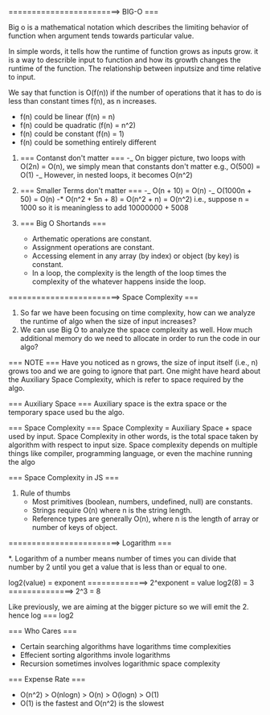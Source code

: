 ========================> BIG-O ===

Big o is a mathematical notation which describes the limiting behavior of function when argument tends towards
particular value.

In simple words, it tells how the runtime of function grows as inputs grow.
it is a way to describle input to function and how its growth changes the runtime of the function.
The relationship between inputsize and time relative to input.

We say that function is O(f(n)) if the number of operations that it has to do is less than constant times f(n),
as n increases.

- f(n) could be linear (f(n) = n)
- f(n) could be quadratic (f(n) = n^2)
- f(n) could be constant (f(n) = 1)
- f(n) could be something entirely different

1. === Contanst don't matter === -_ On bigger picture, two loops with O(2n) = O(n), we simply mean that constants don't matter e.g., O(500) = O(1) -_ However, in nested loops, it becomes O(n^2)

2. === Smaller Terms don't matter === -_ O(n + 10) = O(n) -_ O(1000n + 50) = O(n)
   -\* O(n^2 + 5n + 8) = O(n^2 + n) = O(n^2) i.e., suppose n = 1000 so it is meaningless to add 10000000 + 5008

3. === Big O Shortands ===
   - Arthematic operations are constant.
   - Assignment operations are constant.
   - Accessing element in any array (by index) or object (by key) is constant.
   - In a loop, the complexity is the length of the loop times the complexity of the whatever happens inside the loop.

========================> Space Complexity ===

1. So far we have been focusing on time complexity, how can we analyze the runtime of algo when the size of input increases?
2. We can use Big O to analyze the space complexity as well. How much additional memory do we need to allocate in order to run the code in our algo?

=== NOTE ===
Have you noticed as n grows, the size of input itself (i.e., n) grows too and we are going to ignore that part.
One might have heard about the Auxiliary Space Complexity, which is refer to space required by the algo.

=== Auxiliary Space ===
Auxiliary space is the extra space or the temporary space used bu the algo.

=== Space Complexity ===
Space Complexity = Auxiliary Space + space used by input.
Space Complexity in other words, is the total space taken by algorithm with respect to input size.
Space complexity depends on multiple things like compiler, programming language, or even the machine running the algo

=== Space Complexity in JS ===

1. Rule of thumbs
   - Most primitives (boolean, numbers, undefined, null) are constants.
   - Strings require O(n) where n is the string length.
   - Reference types are generally O(n), where n is the length of array or number of keys of object.

========================> Logarithm ===

\*. Logarithm of a number means number of times you can divide that number by 2 until you get a value that is
less than or equal to one.

log2(value) = exponent =============> 2^exponent = value
log2(8) = 3 ==============> 2^3 = 8

Like previously, we are aiming at the bigger picture so we will emit the 2.
hence log === log2

=== Who Cares ===

- Certain searching algorithms have logarithms time complexities
- Effecient sorting algorithms invole logarithms
- Recursion sometimes involves logarithmic space complexity

=== Expense Rate ===

- O(n^2) > O(nlogn) > O(n) > O(logn) > O(1)
- O(1) is the fastest and O(n^2) is the slowest
